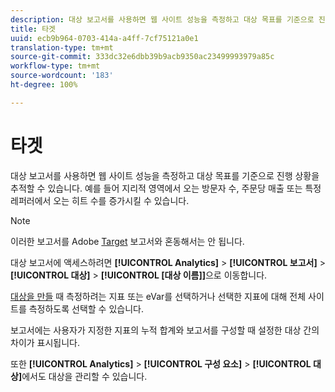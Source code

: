 ```yaml
---
description: 대상 보고서를 사용하면 웹 사이트 성능을 측정하고 대상 목표를 기준으로 진행 상황을 추적할 수 있습니다. 예를 들어 지리적 영역에서 오는 방문자 수, 주문당 매출 또는 특정 레퍼러에서 오는 히트 수를 증가시킬 수 있습니다.
title: 타겟
uuid: ecb9b964-0703-414a-a4ff-7cf75121a0e1
translation-type: tm+mt
source-git-commit: 333dc32e6dbb39b9acb9350ac23499993979a85c
workflow-type: tm+mt
source-wordcount: '183'
ht-degree: 100%

---
```



# 타겟

대상 보고서를 사용하면 웹 사이트 성능을 측정하고 대상 목표를 기준으로 진행 상황을 추적할 수 있습니다. 예를 들어 지리적 영역에서 오는 방문자 수, 주문당 매출 또는 특정 레퍼러에서 오는 히트 수를 증가시킬 수 있습니다.

>[!NOTE]
>
>이러한 보고서를 Adobe [Target](/help/components/c-variables/dimensionslist/reports-tnt.md#topic_EBC899DB84A84780A1B8EE95C6C4CF18) 보고서와 혼동해서는 안 됩니다.

대상 보고서에 액세스하려면 **[!UICONTROL Analytics]** > **[!UICONTROL 보고서]** > **[!UICONTROL 대상]** > **[!UICONTROL [대상 이름]]**&#x200B;으로 이동합니다.

[대상을 만들](/help/analyze/reports-analytics/targets.md) 때 측정하려는 지표 또는 eVar를 선택하거나 선택한 지표에 대해 전체 사이트를 측정하도록 선택할 수 있습니다.

보고서에는 사용자가 지정한 지표의 누적 합계와 보고서를 구성할 때 설정한 대상 간의 차이가 표시됩니다.

또한 **[!UICONTROL Analytics]** > **[!UICONTROL 구성 요소]** > **[!UICONTROL 대상]**&#x200B;에서도 대상을 관리할 수 있습니다.
